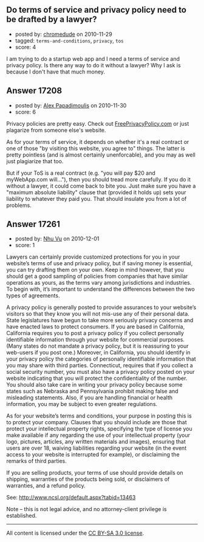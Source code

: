 ## Do terms of service and privacy policy need to be drafted by a lawyer?

- posted by: [chromedude](https://stackexchange.com/users/-1/4239-chromedude) on 2010-11-29
- tagged: `terms-and-conditions`, `privacy`, `tos`
- score: 4

I am trying to do a startup web app and I need a terms of service and privacy policy. Is there any way to do it without a lawyer? Why I ask is because I don't have that much money.


## Answer 17208

- posted by: [Alex Papadimoulis](https://stackexchange.com/users/-1/123-alex-papadimoulis) on 2010-11-30
- score: 6

Privacy policies are pretty easy. Check out [FreePrivacyPolicy.com](http://www.freeprivacypolicy.com/) or just plagarize from someone else's website.

As for your terms of service, it depends on whether it's a real contract or one of those "by visiting this website, you agree to" things. The latter is pretty pointless (and is almost certainly unenforcable), and you may as well just plagiarize that too. 

But if your ToS is a real contract (e.g. "you will pay $20 and myWebApp.com will..."), then you should tread more carefully. If you do it without a lawyer, it could come back to bite you. Just make sure you have a "maximum absolute liability" clause that (provided it holds up) sets your liability to whatever they paid you. That should insulate you from a lot of problems. 


## Answer 17261

- posted by: [Nhu Vu](https://stackexchange.com/users/-1/5731-nhu-vu) on 2010-12-01
- score: 1

Lawyers can certainly provide customized protections for you in your website’s terms of use and privacy policy, but if saving money is essential, you can try drafting them on your own.  Keep in mind however, that you should get a good sampling of policies from companies that have similar operations as yours, as the terms vary among jurisdictions and industries. To begin with, it’s important to understand the differences between the two types of agreements.  

A privacy policy is generally posted to provide assurances to your website’s visitors so that they know you will not mis-use any of their personal data. State legislatures have begun to take more seriously privacy concerns and have enacted laws to protect consumers.  If you are based in California, California requires you to post a privacy policy if you collect personally identifiable information through your website for commercial purposes.  (Many states do not mandate a privacy policy, but it is reassuring to your web-users if you post one.)  Moreover, in California, you should identify in your privacy policy the categories of personally identifiable information that you may share with third parties.   Connecticut, requires that if you collect a social security number, you must also have a privacy policy posted on your website indicating that you will protect the confidentiality of the number.   You should also take care in writing your privacy policy because some states such as Nebraska and Pennsylvania prohibit making false and misleading statements.  Also, if you are handling financial or health information, you may be subject to even greater regulations.

As for your website’s terms and conditions, your purpose in posting this is to protect your company.  Clauses that you should include are those that protect your intellectual property rights, specifying the type of license you make available if any regarding the use of your intellectual property (your logo, pictures, articles, any written materials and images), ensuring that users are over 18, waiving liabilities regarding your website (in the event access to your website is interrupted for example), or disclaiming the remarks of third parties.  

If you are selling products, your terms of use should provide details on shipping, warranties of the products being sold, or disclaimers of warranties, and a refund policy. 

See:  http://www.ncsl.org/default.aspx?tabid=13463

Note – this is not legal advice, and no attorney-client privilege is established.




---

All content is licensed under the [CC BY-SA 3.0 license](https://creativecommons.org/licenses/by-sa/3.0/).
